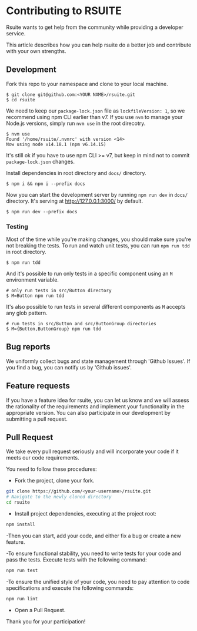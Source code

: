 # Contributing to RSUITE

Rsuite wants to get help from the community while providing a developer service.

This article describes how you can help rsuite do a better job and contribute with your own strengths.

## Development

Fork this repo to your namespace and clone to your local machine.

    $ git clone git@github.com:<YOUR NAME>/rsuite.git
    $ cd rsuite

We need to keep our `package-lock.json` file as `lockfileVersion: 1`, so we recommend using npm CLI earlier than v7.
If you use `nvm` to manage your Node.js versions,
simply run `nvm use` in the root direcotry.

    $ nvm use
    Found '/home/rsuite/.nvmrc' with version <14>
    Now using node v14.18.1 (npm v6.14.15)

It's still ok if you have to use npm CLI >= v7,
but keep in mind not to commit `package-lock.json` changes.

Install dependencies in root directory and `docs/` directory.

    $ npm i && npm i --prefix docs

Now you can start the development server by running `npm run dev` in `docs/` directory. It's serving at http://127.0.0.1:3000/ by default.

    $ npm run dev --prefix docs

### Testing

Most of the time while you're making changes,
you should make sure you're not breaking the tests.
To run and watch unit tests, you can run `npm run tdd` in root directory.

    $ npm run tdd

And it's possible to run only tests in a specific component using an `M` environment variable.

    # only run tests in src/Button directory
    $ M=Button npm run tdd

It's also possible to run tests in several different components as `M` accepts any glob pattern.

    # run tests in src/Button and src/ButtonGroup directories
    $ M={Button,ButtonGroup} npm run tdd

## Bug reports

We uniformly collect bugs and state management through 'Github Issues'. If you find a bug, you can notify us by 'Github issues'.

## Feature requests

If you have a feature idea for rsuite, you can let us know and we will assess the rationality of the requirements and implement your functionality in the appropriate version.
You can also participate in our development by submitting a pull request.

## Pull Request

We take every pull request seriously and will incorporate your code if it meets our code requirements.

You need to follow these procedures:

- Fork the project, clone your fork.

```bash
git clone https://github.com/<your-username>/rsuite.git
# Navigate to the newly cloned directory
cd rsuite
```

- Install project dependencies, executing at the project root:

```bash
npm install
```

-Then you can start, add your code, and either fix a bug or create a new feature.

-To ensure functional stability, you need to write tests for your code and pass the tests. Execute tests with the following command:

```bash
npm run test
```

-To ensure the unified style of your code, you need to pay attention to code specifications and execute the following commands:

```bash
npm run lint
```

- Open a Pull Request.

Thank you for your participation!
